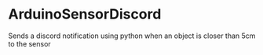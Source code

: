 # ArduinoSensorDiscord
Sends a discord notification using python when an object is closer than 5cm to the sensor
